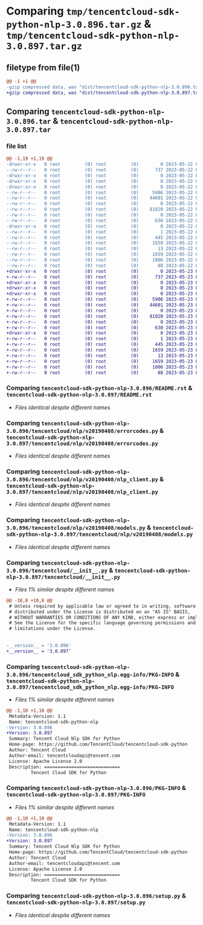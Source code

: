 # Comparing `tmp/tencentcloud-sdk-python-nlp-3.0.896.tar.gz` & `tmp/tencentcloud-sdk-python-nlp-3.0.897.tar.gz`

## filetype from file(1)

```diff
@@ -1 +1 @@
-gzip compressed data, was "dist/tencentcloud-sdk-python-nlp-3.0.896.tar", last modified: Mon May 22 00:28:32 2023, max compression
+gzip compressed data, was "dist/tencentcloud-sdk-python-nlp-3.0.897.tar", last modified: Tue May 23 02:27:44 2023, max compression
```

## Comparing `tencentcloud-sdk-python-nlp-3.0.896.tar` & `tencentcloud-sdk-python-nlp-3.0.897.tar`

### file list

```diff
@@ -1,19 +1,19 @@
-drwxr-xr-x   0 root         (0) root         (0)        0 2023-05-22 00:28:32.000000 tencentcloud-sdk-python-nlp-3.0.896/
--rw-r--r--   0 root         (0) root         (0)      737 2023-05-22 00:28:32.000000 tencentcloud-sdk-python-nlp-3.0.896/README.rst
-drwxr-xr-x   0 root         (0) root         (0)        0 2023-05-22 00:28:32.000000 tencentcloud-sdk-python-nlp-3.0.896/tencentcloud/
-drwxr-xr-x   0 root         (0) root         (0)        0 2023-05-22 00:28:32.000000 tencentcloud-sdk-python-nlp-3.0.896/tencentcloud/nlp/
-drwxr-xr-x   0 root         (0) root         (0)        0 2023-05-22 00:28:32.000000 tencentcloud-sdk-python-nlp-3.0.896/tencentcloud/nlp/v20190408/
--rw-r--r--   0 root         (0) root         (0)     5906 2023-05-22 00:28:32.000000 tencentcloud-sdk-python-nlp-3.0.896/tencentcloud/nlp/v20190408/errorcodes.py
--rw-r--r--   0 root         (0) root         (0)    44601 2023-05-22 00:28:32.000000 tencentcloud-sdk-python-nlp-3.0.896/tencentcloud/nlp/v20190408/nlp_client.py
--rw-r--r--   0 root         (0) root         (0)        0 2023-05-22 00:28:32.000000 tencentcloud-sdk-python-nlp-3.0.896/tencentcloud/nlp/v20190408/__init__.py
--rw-r--r--   0 root         (0) root         (0)    81020 2023-05-22 00:28:32.000000 tencentcloud-sdk-python-nlp-3.0.896/tencentcloud/nlp/v20190408/models.py
--rw-r--r--   0 root         (0) root         (0)        0 2023-05-22 00:28:32.000000 tencentcloud-sdk-python-nlp-3.0.896/tencentcloud/nlp/__init__.py
--rw-r--r--   0 root         (0) root         (0)      630 2023-05-22 00:28:32.000000 tencentcloud-sdk-python-nlp-3.0.896/tencentcloud/__init__.py
-drwxr-xr-x   0 root         (0) root         (0)        0 2023-05-22 00:28:32.000000 tencentcloud-sdk-python-nlp-3.0.896/tencentcloud_sdk_python_nlp.egg-info/
--rw-r--r--   0 root         (0) root         (0)        1 2023-05-22 00:28:32.000000 tencentcloud-sdk-python-nlp-3.0.896/tencentcloud_sdk_python_nlp.egg-info/dependency_links.txt
--rw-r--r--   0 root         (0) root         (0)      445 2023-05-22 00:28:32.000000 tencentcloud-sdk-python-nlp-3.0.896/tencentcloud_sdk_python_nlp.egg-info/SOURCES.txt
--rw-r--r--   0 root         (0) root         (0)     1659 2023-05-22 00:28:32.000000 tencentcloud-sdk-python-nlp-3.0.896/tencentcloud_sdk_python_nlp.egg-info/PKG-INFO
--rw-r--r--   0 root         (0) root         (0)       13 2023-05-22 00:28:32.000000 tencentcloud-sdk-python-nlp-3.0.896/tencentcloud_sdk_python_nlp.egg-info/top_level.txt
--rw-r--r--   0 root         (0) root         (0)     1659 2023-05-22 00:28:32.000000 tencentcloud-sdk-python-nlp-3.0.896/PKG-INFO
--rw-r--r--   0 root         (0) root         (0)     1006 2023-05-22 00:28:32.000000 tencentcloud-sdk-python-nlp-3.0.896/setup.py
--rw-r--r--   0 root         (0) root         (0)       88 2023-05-22 00:28:32.000000 tencentcloud-sdk-python-nlp-3.0.896/setup.cfg
+drwxr-xr-x   0 root         (0) root         (0)        0 2023-05-23 02:27:44.000000 tencentcloud-sdk-python-nlp-3.0.897/
+-rw-r--r--   0 root         (0) root         (0)      737 2023-05-23 02:27:44.000000 tencentcloud-sdk-python-nlp-3.0.897/README.rst
+drwxr-xr-x   0 root         (0) root         (0)        0 2023-05-23 02:27:44.000000 tencentcloud-sdk-python-nlp-3.0.897/tencentcloud/
+drwxr-xr-x   0 root         (0) root         (0)        0 2023-05-23 02:27:44.000000 tencentcloud-sdk-python-nlp-3.0.897/tencentcloud/nlp/
+drwxr-xr-x   0 root         (0) root         (0)        0 2023-05-23 02:27:44.000000 tencentcloud-sdk-python-nlp-3.0.897/tencentcloud/nlp/v20190408/
+-rw-r--r--   0 root         (0) root         (0)     5906 2023-05-23 02:27:44.000000 tencentcloud-sdk-python-nlp-3.0.897/tencentcloud/nlp/v20190408/errorcodes.py
+-rw-r--r--   0 root         (0) root         (0)    44601 2023-05-23 02:27:44.000000 tencentcloud-sdk-python-nlp-3.0.897/tencentcloud/nlp/v20190408/nlp_client.py
+-rw-r--r--   0 root         (0) root         (0)        0 2023-05-23 02:27:44.000000 tencentcloud-sdk-python-nlp-3.0.897/tencentcloud/nlp/v20190408/__init__.py
+-rw-r--r--   0 root         (0) root         (0)    81020 2023-05-23 02:27:44.000000 tencentcloud-sdk-python-nlp-3.0.897/tencentcloud/nlp/v20190408/models.py
+-rw-r--r--   0 root         (0) root         (0)        0 2023-05-23 02:27:44.000000 tencentcloud-sdk-python-nlp-3.0.897/tencentcloud/nlp/__init__.py
+-rw-r--r--   0 root         (0) root         (0)      630 2023-05-23 02:27:44.000000 tencentcloud-sdk-python-nlp-3.0.897/tencentcloud/__init__.py
+drwxr-xr-x   0 root         (0) root         (0)        0 2023-05-23 02:27:44.000000 tencentcloud-sdk-python-nlp-3.0.897/tencentcloud_sdk_python_nlp.egg-info/
+-rw-r--r--   0 root         (0) root         (0)        1 2023-05-23 02:27:44.000000 tencentcloud-sdk-python-nlp-3.0.897/tencentcloud_sdk_python_nlp.egg-info/dependency_links.txt
+-rw-r--r--   0 root         (0) root         (0)      445 2023-05-23 02:27:44.000000 tencentcloud-sdk-python-nlp-3.0.897/tencentcloud_sdk_python_nlp.egg-info/SOURCES.txt
+-rw-r--r--   0 root         (0) root         (0)     1659 2023-05-23 02:27:44.000000 tencentcloud-sdk-python-nlp-3.0.897/tencentcloud_sdk_python_nlp.egg-info/PKG-INFO
+-rw-r--r--   0 root         (0) root         (0)       13 2023-05-23 02:27:44.000000 tencentcloud-sdk-python-nlp-3.0.897/tencentcloud_sdk_python_nlp.egg-info/top_level.txt
+-rw-r--r--   0 root         (0) root         (0)     1659 2023-05-23 02:27:44.000000 tencentcloud-sdk-python-nlp-3.0.897/PKG-INFO
+-rw-r--r--   0 root         (0) root         (0)     1006 2023-05-23 02:27:44.000000 tencentcloud-sdk-python-nlp-3.0.897/setup.py
+-rw-r--r--   0 root         (0) root         (0)       88 2023-05-23 02:27:44.000000 tencentcloud-sdk-python-nlp-3.0.897/setup.cfg
```

### Comparing `tencentcloud-sdk-python-nlp-3.0.896/README.rst` & `tencentcloud-sdk-python-nlp-3.0.897/README.rst`

 * *Files identical despite different names*

### Comparing `tencentcloud-sdk-python-nlp-3.0.896/tencentcloud/nlp/v20190408/errorcodes.py` & `tencentcloud-sdk-python-nlp-3.0.897/tencentcloud/nlp/v20190408/errorcodes.py`

 * *Files identical despite different names*

### Comparing `tencentcloud-sdk-python-nlp-3.0.896/tencentcloud/nlp/v20190408/nlp_client.py` & `tencentcloud-sdk-python-nlp-3.0.897/tencentcloud/nlp/v20190408/nlp_client.py`

 * *Files identical despite different names*

### Comparing `tencentcloud-sdk-python-nlp-3.0.896/tencentcloud/nlp/v20190408/models.py` & `tencentcloud-sdk-python-nlp-3.0.897/tencentcloud/nlp/v20190408/models.py`

 * *Files identical despite different names*

### Comparing `tencentcloud-sdk-python-nlp-3.0.896/tencentcloud/__init__.py` & `tencentcloud-sdk-python-nlp-3.0.897/tencentcloud/__init__.py`

 * *Files 1% similar despite different names*

```diff
@@ -10,8 +10,8 @@
 # Unless required by applicable law or agreed to in writing, software
 # distributed under the License is distributed on an "AS IS" BASIS,
 # WITHOUT WARRANTIES OR CONDITIONS OF ANY KIND, either express or implied.
 # See the License for the specific language governing permissions and
 # limitations under the License.
 
 
-__version__ = '3.0.896'
+__version__ = '3.0.897'
```

### Comparing `tencentcloud-sdk-python-nlp-3.0.896/tencentcloud_sdk_python_nlp.egg-info/PKG-INFO` & `tencentcloud-sdk-python-nlp-3.0.897/tencentcloud_sdk_python_nlp.egg-info/PKG-INFO`

 * *Files 1% similar despite different names*

```diff
@@ -1,10 +1,10 @@
 Metadata-Version: 1.1
 Name: tencentcloud-sdk-python-nlp
-Version: 3.0.896
+Version: 3.0.897
 Summary: Tencent Cloud Nlp SDK for Python
 Home-page: https://github.com/TencentCloud/tencentcloud-sdk-python
 Author: Tencent Cloud
 Author-email: tencentcloudapi@tencent.com
 License: Apache License 2.0
 Description: ============================
         Tencent Cloud SDK for Python
```

### Comparing `tencentcloud-sdk-python-nlp-3.0.896/PKG-INFO` & `tencentcloud-sdk-python-nlp-3.0.897/PKG-INFO`

 * *Files 1% similar despite different names*

```diff
@@ -1,10 +1,10 @@
 Metadata-Version: 1.1
 Name: tencentcloud-sdk-python-nlp
-Version: 3.0.896
+Version: 3.0.897
 Summary: Tencent Cloud Nlp SDK for Python
 Home-page: https://github.com/TencentCloud/tencentcloud-sdk-python
 Author: Tencent Cloud
 Author-email: tencentcloudapi@tencent.com
 License: Apache License 2.0
 Description: ============================
         Tencent Cloud SDK for Python
```

### Comparing `tencentcloud-sdk-python-nlp-3.0.896/setup.py` & `tencentcloud-sdk-python-nlp-3.0.897/setup.py`

 * *Files identical despite different names*

